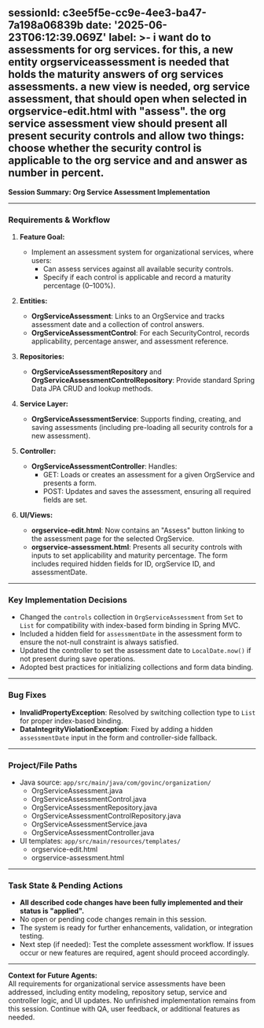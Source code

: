 sessionId: c3ee5f5e-cc9e-4ee3-ba47-7a198a06839b
date: '2025-06-23T06:12:39.069Z'
label: >-
  i want do to assessments for org services. for this, a new entity
  orgserviceassessment is needed that holds the maturity answers of org services
  assessments. a new view is needed, org service assessment, that should open
  when selected in orgservice-edit.html with "assess". the org service
  assessment view should present all present security controls and allow two
  things: choose whether the security control is applicable to the org service
  and and answer as number in percent.
---
**Session Summary: Org Service Assessment Implementation**

---

### Requirements & Workflow

1. **Feature Goal:**
   - Implement an assessment system for organizational services, where users:
     - Can assess services against all available security controls.
     - Specify if each control is applicable and record a maturity percentage (0–100%).

2. **Entities:**
   - **OrgServiceAssessment**: Links to an OrgService and tracks assessment date and a collection of control answers.
   - **OrgServiceAssessmentControl**: For each SecurityControl, records applicability, percentage answer, and assessment reference.

3. **Repositories:**
   - **OrgServiceAssessmentRepository** and **OrgServiceAssessmentControlRepository**: Provide standard Spring Data JPA CRUD and lookup methods.

4. **Service Layer:**
   - **OrgServiceAssessmentService**: Supports finding, creating, and saving assessments (including pre-loading all security controls for a new assessment).

5. **Controller:**
   - **OrgServiceAssessmentController**: Handles:
     - GET: Loads or creates an assessment for a given OrgService and presents a form.
     - POST: Updates and saves the assessment, ensuring all required fields are set.

6. **UI/Views:**
   - **orgservice-edit.html**: Now contains an "Assess" button linking to the assessment page for the selected OrgService.
   - **orgservice-assessment.html**: Presents all security controls with inputs to set applicability and maturity percentage. The form includes required hidden fields for ID, orgService ID, and assessmentDate.

---

### Key Implementation Decisions

- Changed the `controls` collection in `OrgServiceAssessment` from `Set` to `List` for compatibility with index-based form binding in Spring MVC.
- Included a hidden field for `assessmentDate` in the assessment form to ensure the not-null constraint is always satisfied.
- Updated the controller to set the assessment date to `LocalDate.now()` if not present during save operations.
- Adopted best practices for initializing collections and form data binding.

---

### Bug Fixes

- **InvalidPropertyException**: Resolved by switching collection type to `List` for proper index-based binding.
- **DataIntegrityViolationException**: Fixed by adding a hidden `assessmentDate` input in the form and controller-side fallback.

---

### Project/File Paths

- Java source: `app/src/main/java/com/govinc/organization/`
    - OrgServiceAssessment.java
    - OrgServiceAssessmentControl.java
    - OrgServiceAssessmentRepository.java
    - OrgServiceAssessmentControlRepository.java
    - OrgServiceAssessmentService.java
    - OrgServiceAssessmentController.java
- UI templates: `app/src/main/resources/templates/`
    - orgservice-edit.html
    - orgservice-assessment.html

---

### Task State & Pending Actions

- **All described code changes have been fully implemented and their status is "applied".**
- No open or pending code changes remain in this session.
- The system is ready for further enhancements, validation, or integration testing.
- Next step (if needed): Test the complete assessment workflow. If issues occur or new features are required, agent should proceed accordingly.

---

**Context for Future Agents:**  
All requirements for organizational service assessments have been addressed, including entity modeling, repository setup, service and controller logic, and UI updates. No unfinished implementation remains from this session. Continue with QA, user feedback, or additional features as needed.